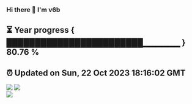 ### Hi there 👋  I'm v6b  
⏳ Year progress { ████████████████████████▁▁▁▁▁▁ } 80.76 %
---
⏰ Updated on Sun, 22 Oct 2023 18:16:02 GMT
---
![](https://github-readme-stats.vercel.app/api?username=v6b&bg_color=30,e96443,904e95&title_color=fff&text_color=fff&layout=compact)
![](https://github-readme-stats.vercel.app/api/top-langs/?username=v6b&layout=compact&bg_color=30,e96443,904e95&title_color=fff&text_color=fff)  
![](https://gcore.jsdelivr.net/gh/v6b/v6b@main/assets/github-contribution-grid-snake.svg)

